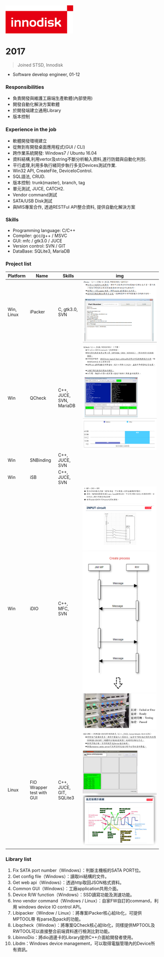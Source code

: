 ![logo](./../img/innodisk_logo.png)
# 2017
> Joined STSD, Innodisk
- Software develop engineer, 01-12  
### Responsibilities
- 負責開發與維護工廠端生產軟體(內部使用)
- 開發自動化解決方案軟體
- 於開發端建立通用Library
- 版本控制

### Experience in the job
- 軟體開發環境建立
- 從無到有開發桌面應用程式(GUI / CLI)
- 跨作業系統開發: Windows7 / Ubuntu 16.04
- 資料結構,利用vertor及string不斷分析輸入資料,進行防錯與自動化判別.
- 平行處理,利用多執行緒同步執行多支Devices測試作業.
- Win32 API, CreateFile, DeviceIoControl.
- SQL語法, CRUD.
- 版本控制: trunk(master), branch, tag
- 單元測試, JUCE, CATCH2.
- Vendor command測試
- SATA/USB Disk測試
- 與MIS專案合作, 透過RESTFul API整合資料, 提供自動化解決方案

### Skills
- Programming language: C/C++
- Compiler: gcc/g++ / MSVC
- GUI: mfc / gtk3.0 / JUCE
- Version control: SVN / GIT
- DataBase: SQLite3, MariaDB

### Project list
Platform | Name | Skills | img
--- | --- | --- | ---
Win, Linux | iPacker | C, gtk3.0, SVN | ![ipk](./ipacker.PNG)
Win | QCheck | C++, JUCE, SVN, MariaDB | ![qc1](./qc.PNG) ![qc2](./qc1.PNG)
Win | SNBinding | C++, JUCE, SVN
Win | iSB | C++, JUCE, SVN
Win | iDIO | C++, MFC, SVN | ![dio1](./dio1.PNG)![dio2](./dio2.PNG)![dio3](./dio3.PNG)![dio4](./dio4.PNG)
Linux | FIO Wrapper test with GUI | C++, JUCE, GIT, SQLite3 | ![fio](./fio.PNG) ![fio1](./fio1.PNG)

### Library list
1. Fix	SATA	port	number（Windows）：判斷主機板的SATA	PORT位。	
2. Get	config	file（Windows）：讀取ini結構的文件。	
3. Get	web	api（Windows）：透過http取回JSON格式資料。	
4. Common	GUI（Windows）：工廠application共用介面。	
5. Device	R/W	function（Windows）：SSD讀寫功能及測速功能。	
6. Inno	vendor	command（Windows	/	Linux）：自家FW自訂的command，利用
windows	device	IO	control	API。	
7. Libipacker（Window	/	Linux）：將專案iPacker核心給lib化，可提供MPTOOL帶
有parse及pack的功能。	
8. Libqcheck（Window）：將專案QCheck核心給lib化，同樣提供MPTOOL及
RWTOOL可以直接整合前端資料進行檢測比對功能。	
9. LibinnoDio：將dio週邊卡的Library提供C++介面給開發者使用。	
10.	Libdm：Windows	device	management，可以取得電腦管理內的Device所有資訊。


